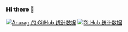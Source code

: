 ### Hi there 👋

<!--
**jcdj666/jcdj666** is a ✨ _special_ ✨ repository because its `README.md` (this file) appears on your GitHub profile.

Here are some ideas to get you started:

- 🔭 I’m currently working on ...
- 🌱 I’m currently learning ...
- 👯 I’m looking to collaborate on ...
- 🤔 I’m looking for help with ...
- 💬 Ask me about ...
- 📫 How to reach me: ...
- 😄 Pronouns: ...
- ⚡ Fun fact: ...
-->

[![Anurag 的 GitHub 统计数据](https://github-readme-stats.vercel.app/api?username=jcdj666&show_icons=true )](https://github.com/jcdj666)
[![GitHub 统计数据](https://github-readme-stats.vercel.app/api/top-langs/?username=jcdj666)](https://github.com/jcdj666)
